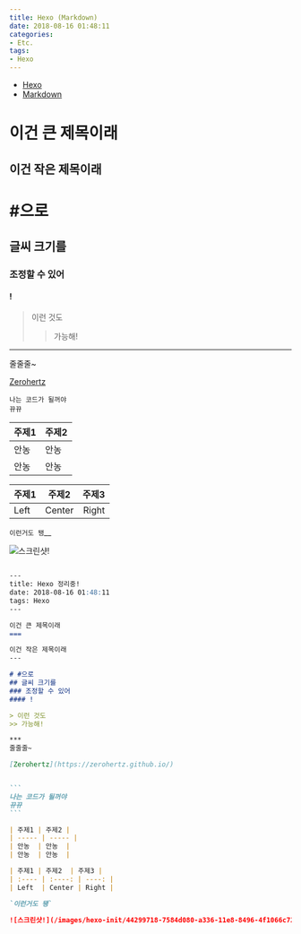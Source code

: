 ```yaml
---
title: Hexo (Markdown)
date: 2018-08-16 01:48:11
categories:
- Etc.
tags:
- Hexo
---
```


+ [Hexo](https://futurecreator.github.io/categories/Hexo/)
+ [Markdown](https://simhyejin.github.io/2016/06/30/Markdown-syntax/)

이건 큰 제목이래
===
<!-- more -->
이건 작은 제목이래
---

# #으로
## 글씨 크기를
### 조정할 수 있어
#### !

> 이런 것도
>> 가능해!

***
줄줄줄~

[Zerohertz](https://zerohertz.github.io/)


~~~
나는 코드가 될꺼야
뀨뀨
~~~

| 주제1 | 주제2 |
| ----- | ----- |
| 안농  | 안농  |
| 안농  | 안농  |

| 주제1 | 주제2  | 주제3 |
| :---- | :----: | ----: |
| Left  | Center | Right |

`이런거도 됑`__

![스크린샷!](/images/hexo-init/44299718-7584d080-a336-11e8-8496-4f1066c72a03.png)

~~~md

---
title: Hexo 정리중!
date: 2018-08-16 01:48:11
tags: Hexo
---

이건 큰 제목이래
===

이건 작은 제목이래
---

# #으로
## 글씨 크기를
### 조정할 수 있어
#### !

> 이런 것도
>> 가능해!

***
줄줄줄~

[Zerohertz](https://zerohertz.github.io/)


```
나는 코드가 될꺼야
뀨뀨
```

| 주제1 | 주제2 |
| ----- | ----- |
| 안농  | 안농  |
| 안농  | 안농  |

| 주제1 | 주제2  | 주제3 |
| :---- | :----: | ----: |
| Left  | Center | Right |

`이런거도 됑`

![스크린샷!](/images/hexo-init/44299718-7584d080-a336-11e8-8496-4f1066c72a03.png)
~~~
